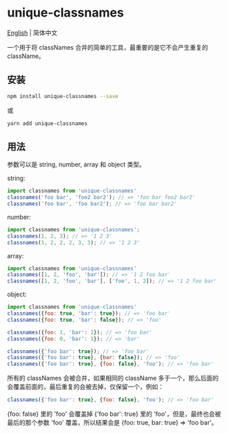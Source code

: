 # unique-classnames

[English](./README.md) | 简体中文


一个用于将 classNames 合并的简单的工具，最重要的是它不会产生重复的 className。

## 安装

```sh
npm install unique-classnames --save
```

或

```sh
yarn add unique-classnames
```

## 用法

参数可以是 string, number, array 和 object 类型。

string:

```js
import classnames from 'unique-classnames'
classnames('foo bar', 'foo2 bar2'); // => 'foo bar foo2 bar2'
classnames('foo bar', 'foo bar2'); // => 'foo bar bar2'
```

number:

```js
import classnames from 'unique-classnames';
classnames(1, 2, 3); // => '1 2 3'
classnames(1, 2, 2, 2, 3, 3); // => '1 2 3'
```

array:

```js
import classnames from 'unique-classnames'
classnames([1, 2, 'foo', 'bar']); // => '1 2 foo bar'
classnames([1, 2, 'foo', 'bar'], ['foo', 1, 2]); // => '1 2 foo bar'
```

object:

```js
import classnames from 'unique-classnames'
classnames({foo: true, 'bar': true}); // => 'foo bar'
classnames({foo: true, 'bar': false}); // => 'foo'

classnames({foo: 1, 'bar': 1}); // => 'foo bar'
classnames({foo: 0, 'bar': 1}); // => 'bar'

classnames({'foo bar': true}); // => 'foo bar'
classnames({'foo bar': true}, {bar: false}); // => 'foo'
classnames({'foo bar': true}, {foo: false}, 'foo'); // => 'foo bar'
```

所有的 classNames 会被合并，如果相同的 className 多于一个，那么后面的会覆盖前面的，最后重复的会被去掉，仅保留一个，例如：

```js
classnames({'foo bar': true}, {foo: false}, 'foo'); // => 'foo bar'
```

{foo: false} 里的 'foo' 会覆盖掉 {'foo bar': true} 里的 'foo'，但是，最终也会被最后的那个参数 'foo' 覆盖，所以结果会是 {foo: true, bar: true} => 'foo bar'。

